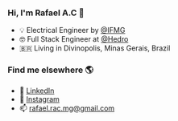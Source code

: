 ### Hi, I'm Rafael A.C 👋

- :bulb: Electrical Engineer by [@IFMG](https://www.formiga.ifmg.edu.br/)
- 🤓 Full Stack Engineer at [@Hedro](https://hedro.com.br) <br>
- 🇧🇷 Living in Divinopolis, Minas Gerais, Brazil <br>

### Find me elsewhere 🌎

- 💼 [LinkedIn](https://www.linkedin.com/in/ralvescosta/) <br>
- 📸 [Instagram](https://www.instagram.com/fael_bodao) <br>
- 📫 rafael.rac.mg@gmail.com
